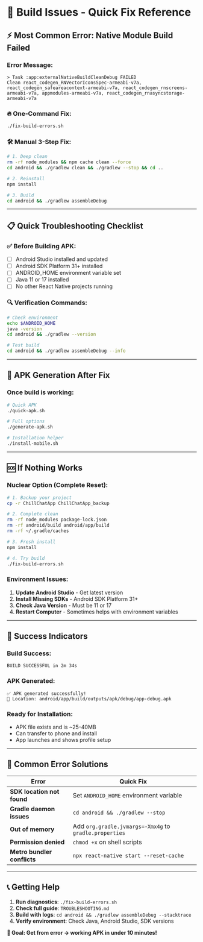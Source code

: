 # 🚨 Build Issues - Quick Fix Reference

## ⚡ **Most Common Error: Native Module Build Failed**

### **Error Message:**
```
> Task :app:externalNativeBuildCleanDebug FAILED
Clean react_codegen_RNVectorIconsSpec-armeabi-v7a, react_codegen_safeareacontext-armeabi-v7a, react_codegen_rnscreens-armeabi-v7a, appmodules-armeabi-v7a, react_codegen_rnasyncstorage-armeabi-v7a
```

### 🔥 **One-Command Fix:**
```bash
./fix-build-errors.sh
```

### 🛠️ **Manual 3-Step Fix:**
```bash
# 1. Deep clean
rm -rf node_modules && npm cache clean --force
cd android && ./gradlew clean && ./gradlew --stop && cd ..

# 2. Reinstall
npm install

# 3. Build
cd android && ./gradlew assembleDebug
```

---

## 📋 **Quick Troubleshooting Checklist**

### ✅ **Before Building APK:**
- [ ] Android Studio installed and updated
- [ ] Android SDK Platform 31+ installed  
- [ ] ANDROID_HOME environment variable set
- [ ] Java 11 or 17 installed
- [ ] No other React Native projects running

### 🔍 **Verification Commands:**
```bash
# Check environment
echo $ANDROID_HOME
java -version
cd android && ./gradlew --version

# Test build
cd android && ./gradlew assembleDebug --info
```

---

## 🚀 **APK Generation After Fix**

### **Once build is working:**
```bash
# Quick APK
./quick-apk.sh

# Full options
./generate-apk.sh

# Installation helper  
./install-mobile.sh
```

---

## 🆘 **If Nothing Works**

### **Nuclear Option (Complete Reset):**
```bash
# 1. Backup your project
cp -r ChillChatApp ChillChatApp_backup

# 2. Complete clean
rm -rf node_modules package-lock.json
rm -rf android/build android/app/build
rm -rf ~/.gradle/caches

# 3. Fresh install
npm install

# 4. Try build
./fix-build-errors.sh
```

### **Environment Issues:**
1. **Update Android Studio** - Get latest version
2. **Install Missing SDKs** - Android SDK Platform 31+
3. **Check Java Version** - Must be 11 or 17
4. **Restart Computer** - Sometimes helps with environment variables

---

## 📱 **Success Indicators**

### **Build Success:**
```
BUILD SUCCESSFUL in 2m 34s
```

### **APK Generated:**
```
✅ APK generated successfully!
📱 Location: android/app/build/outputs/apk/debug/app-debug.apk
```

### **Ready for Installation:**
- APK file exists and is ~25-40MB
- Can transfer to phone and install
- App launches and shows profile setup

---

## 🔧 **Common Error Solutions**

| Error | Quick Fix |
|-------|-----------|
| **SDK location not found** | Set `ANDROID_HOME` environment variable |
| **Gradle daemon issues** | `cd android && ./gradlew --stop` |
| **Out of memory** | Add `org.gradle.jvmargs=-Xmx4g` to `gradle.properties` |
| **Permission denied** | `chmod +x` on shell scripts |
| **Metro bundler conflicts** | `npx react-native start --reset-cache` |

---

## 📞 **Getting Help**

1. **Run diagnostics**: `./fix-build-errors.sh`
2. **Check full guide**: `TROUBLESHOOTING.md`
3. **Build with logs**: `cd android && ./gradlew assembleDebug --stacktrace`
4. **Verify environment**: Check Java, Android Studio, SDK versions

**🎯 Goal: Get from error → working APK in under 10 minutes!**